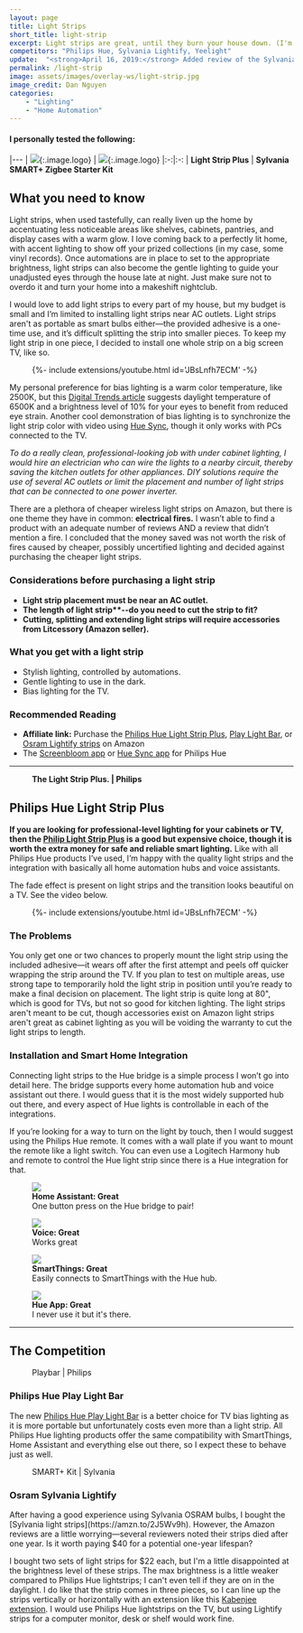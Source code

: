 ```yaml
---
layout: page
title: Light Strips
short_title: light-strip
excerpt: Light strips are great, until they burn your house down. (I'm kidding, sort of)
competitors: "Philips Hue, Sylvania Lightify, Yeelight"
update:  "<strong>April 16, 2019:</strong> Added review of the Sylvania OSRAM SMART+ Light Strip."
permalink: /light-strip
image: assets/images/overlay-ws/light-strip.jpg
image_credit: Dan Nguyen
categories: 
    - "Lighting"
    - "Home Automation"
---
```


<!--more-->

#### I personally tested the following:

|---
| ![](assets\images\logo\philips-hue.png){:.image.logo} | ![](assets\images\logo\osram.png){:.image.logo} 
|:-:|:-:
| **Light Strip Plus** | **Sylvania SMART+ Zigbee Starter Kit**


## What you need to know

Light strips, when used tastefully, can really liven up the home by accentuating less noticeable areas like shelves, cabinets, pantries, and display cases with a warm glow. I love coming back to a perfectly lit home, with accent lighting to show off your prized collections (in my case, some vinyl records). Once automations are in place to set to the appropriate brightness, light strips can also become the gentle lighting to guide your unadjusted eyes through the house late at night. Just make sure not to overdo it and turn your home into a makeshift nightclub. 

I would love to add light strips to every part of my house, but my budget is small and I’m limited to installing light strips near AC outlets. Light strips aren't as portable as smart bulbs either—the provided adhesive is a one-time use, and it’s difficult splitting the strip into smaller pieces. To keep my light strip in one piece, I decided to install one whole strip on a big screen TV, like so.

<figure class="align-center">
  <div class="container">
   {%- include extensions/youtube.html id='JBsLnfh7ECM' -%}
  </div>
  <figcaption></figcaption> 
</figure>
<p></p>

My personal preference for bias lighting is a warm color temperature, like 2500K, but this [Digital Trends article](https://www.digitaltrends.com/home-theater/bias-lighting-for-tv/) suggests daylight temperature of 6500K and a brightness level of 10% for your eyes to benefit from reduced eye strain. Another cool demonstration of bias lighting is to synchronize the light strip color with video using [Hue Sync](https://www2.meethue.com/en-us/entertainment/hue-sync), though it only works with PCs connected to the TV.

<p class="box">
<i>To do a really clean, professional-looking job with under cabinet lighting, I would hire an electrician who can wire the lights to a nearby circuit, thereby saving the kitchen outlets for other appliances. DIY solutions require the use of several AC outlets or limit the placement and  number of light strips that can be connected to one power inverter.</i></p>

There are a plethora of cheaper wireless light strips on Amazon, but there is one theme they have in common: **electrical fires.** I wasn’t able to find a product with an adequate number of reviews AND a review that didn’t mention a fire. I concluded that the money saved was not worth the risk of fires caused by cheaper, possibly uncertified lighting and decided against purchasing the cheaper light strips.

### Considerations before purchasing a light strip

<ul class="alt">
  <li><strong>Light strip placement must be near an AC outlet.</strong></li>
  <li><strong>The length of light strip**--do you need to cut the strip to fit?</strong></li>
  <li><strong>Cutting, splitting and extending light strips will require accessories from Litcessory (Amazon seller).</strong></li>
</ul>


### What you get with a light strip

<ul class="alt">
  <li>Stylish lighting, controlled by automations.</li>
  <li> Gentle lighting to use in the dark.</li>
  <li>Bias lighting for the TV.</li>

</ul>

### Recommended Reading

<ul class="alt">
  <li><strong>Affiliate link:</strong> Purchase the <a href="https://amzn.to/2WOFaFv">Philips Hue Light Strip Plus</a>, <a href="https://amzn.to/2INwyw5">Play Light Bar</a>, or <a href="https://amzn.to/2J5Wv9h">Osram Lightify strips</a> on Amazon</li>
  <li>The <a href="http://www.screenbloom.com/">Screenbloom app</a> or <a href="https://www2.meethue.com/en-us/entertainment/hue-sync">Hue Sync app</a> for Philips Hue</li>
</ul>

<!-- Product Review section -->
<hr class="major" />

<figure class="align-left">
  <img src="assets\images\product-photo\philips-hue-lightstrip.jpg" alt=""/>
  <figcaption>
    <strong>The Light Strip Plus. |  Philips</strong>
  </figcaption>
</figure>

## Philips Hue Light Strip Plus

**If you are looking for professional-level lighting for your cabinets or TV, then the [Philip Light Strip Plus](https://amzn.to/2PzEEJ8) is a good but expensive choice, though it is worth the extra money for safe and reliable smart lighting.** Like with all Philips Hue products I’ve used, I’m happy with the quality light strips and the integration with basically all home automation hubs and voice assistants.

The fade effect is present on light strips and the transition looks beautiful on a TV. See the video below.

<figure class="align-center">
  <div class="container">
   {%- include extensions/youtube.html id='JBsLnfh7ECM' -%}
  </div>
  <figcaption></figcaption> 
</figure>
<p></p>

### The Problems

You only get one or two chances to properly mount the light strip using the included adhesive—it wears off after the first attempt and peels off quicker wrapping the strip around the TV. If you plan to test on multiple areas, use strong tape to temporarily hold the light strip in position until you’re ready to make a final decision on placement. The light strip is quite long at 80", which is good for TVs, but not so good for kitchen lighting. The light strips aren't meant to be cut, though accessories exist on Amazon light strips aren't great as cabinet lighting as you will be voiding the warranty to cut the light strips to length. 

### Installation and Smart Home Integration
Connecting light strips to the Hue bridge is a simple process I won’t go into detail here. The bridge supports every home automation hub and voice assistant out there. I would guess that it is the most widely supported hub out there, and every aspect of Hue lights is controllable in each of the integrations.

If you’re looking for a way to turn on the light by touch, then I would suggest using the Philips Hue remote. It comes with a wall plate if you want to mount the remote like a light switch.  You can even use a Logitech Harmony hub and remote to control the Hue light strip since there is a Hue integration for that.

<div class="row">
	<!-- Break -->
	<div class="6u 12u$(medium)">
	  <figure class="fourthtest">
        <img src="assets/images/integrations/blank.png" />
        <figcaption>
          <strong>Home Assistant: Great</strong><br>One button press on the Hue bridge to pair!
        </figcaption>
      </figure>
	</div>
	<div class="6u 12u$(medium)">
      <figure class="fourthtest">
       <img src="assets/images/integrations/google-home.png" />
       <figcaption>
         <strong>Voice: Great</strong><br>Works great
       </figcaption>
      </figure>
	</div>
</div>

<div class="row">
	<!-- Break -->
	<div class="6u 12u$(medium)">
      <figure class="fourthtest">
      <img src="assets/images/integrations/philips-lightstrip-st.png" />
      <figcaption>
      <strong>SmartThings: Great</strong><br> Easily connects to SmartThings with the Hue hub.
      </figcaption>
      </figure>
	</div>
	<div class="6u 12u$(medium)">
      <figure class="fourthtest">
       <img src="assets/images/integrations/blank.png"  />
       <figcaption>
         <strong>Hue App: Great</strong><br>I never use it but it's there.
       </figcaption>
      </figure>
	</div>
</div>
<p></p>


<!-- Product Review section -->
<hr class="minor" />

## The Competition

<div class="row">
    <div class="6u 12u$(small)">
      <figure class="align-left">
          <img src="assets\images\product-photo\philips-hue-playbar.jpg" alt=""/>
        <figcaption> Playbar | Philips</figcaption>
      </figure>
      <h3>Philips Hue Play Light Bar</h3>
      <p>The new <a href="https://amzn.to/2INwyw5">Philips Hue Play Light Bar</a> is a better choice for TV bias lighting as it is more portable but unfortunately costs even more than a light strip. All Philips Hue lighting products offer the same compatibility with SmartThings, Home Assistant and everything else out there, so I expect these to behave just as well.</p>
    </div>
    <div class="6u$ 12u$(small)">
      <figure class="align-left">
          <img src="assets\images\product-photo\osram-strip.jpg" alt=""/>
        <figcaption> SMART+ Kit | Sylvania</figcaption>
      </figure>
    	<h3>Osram Sylvania Lightify</h3>
    	<p>After having a good experience using Sylvania OSRAM bulbs, I bought the [Sylvania light strips](https://amzn.to/2J5Wv9h). However, the Amazon reviews are a little worrying—several reviewers noted their strips died after one year. Is it worth paying $40 for a potential one-year  lifespan?</p>
    	<p>I bought two sets of light strips for $22 each, but I'm a little disappointed at the brightness level of these strips. The max brightness is a little weaker compared to Philips Hue lightstrips; I can't even tell if they are on in the daylight. I do like that the strip comes in three pieces, so I can line up the strips vertically or horizontally with an extension like this <a href="https://amzn.to/2XSVzJD">Kabenjee extension</a>. I would use Philips Hue lightstrips on the TV, but using Lightify strips for a computer monitor, desk or shelf would work fine.</p>
    </div>
</div>
